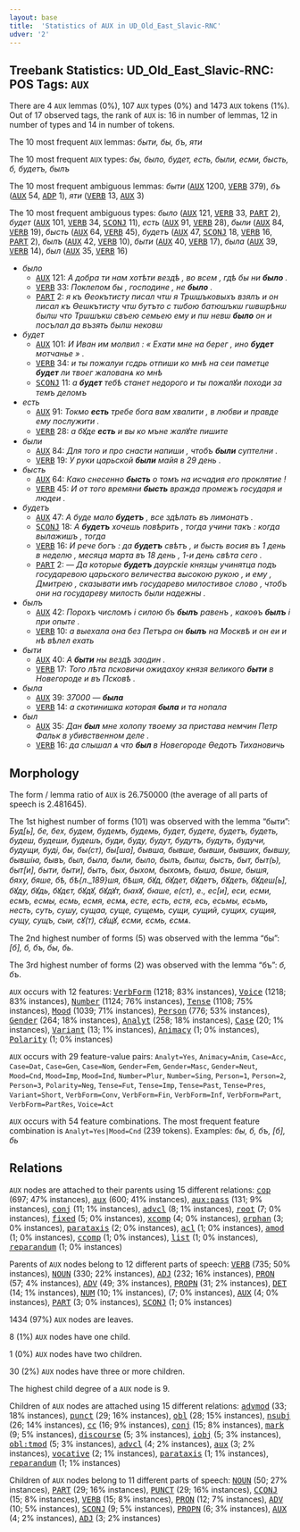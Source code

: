 ```yaml
---
layout: base
title:  'Statistics of AUX in UD_Old_East_Slavic-RNC'
udver: '2'
---
```


## Treebank Statistics: UD_Old_East_Slavic-RNC: POS Tags: `AUX`

There are 4 `AUX` lemmas (0%), 107 `AUX` types (0%) and 1473 `AUX` tokens (1%).
Out of 17 observed tags, the rank of `AUX` is: 16 in number of lemmas, 12 in number of types and 14 in number of tokens.

The 10 most frequent `AUX` lemmas: <em>быти, бы, бъ, яти</em>

The 10 most frequent `AUX` types:  <em>бы, было, будет, есть, были, есми, бысть, б, будетъ, былъ</em>

The 10 most frequent ambiguous lemmas: <em>быти</em> (<tt><a href="orv_rnc-pos-AUX.html">AUX</a></tt> 1200, <tt><a href="orv_rnc-pos-VERB.html">VERB</a></tt> 379), <em>бъ</em> (<tt><a href="orv_rnc-pos-AUX.html">AUX</a></tt> 54, <tt><a href="orv_rnc-pos-ADP.html">ADP</a></tt> 1), <em>яти</em> (<tt><a href="orv_rnc-pos-VERB.html">VERB</a></tt> 13, <tt><a href="orv_rnc-pos-AUX.html">AUX</a></tt> 3)

The 10 most frequent ambiguous types:  <em>было</em> (<tt><a href="orv_rnc-pos-AUX.html">AUX</a></tt> 121, <tt><a href="orv_rnc-pos-VERB.html">VERB</a></tt> 33, <tt><a href="orv_rnc-pos-PART.html">PART</a></tt> 2), <em>будет</em> (<tt><a href="orv_rnc-pos-AUX.html">AUX</a></tt> 101, <tt><a href="orv_rnc-pos-VERB.html">VERB</a></tt> 34, <tt><a href="orv_rnc-pos-SCONJ.html">SCONJ</a></tt> 11), <em>есть</em> (<tt><a href="orv_rnc-pos-AUX.html">AUX</a></tt> 91, <tt><a href="orv_rnc-pos-VERB.html">VERB</a></tt> 28), <em>были</em> (<tt><a href="orv_rnc-pos-AUX.html">AUX</a></tt> 84, <tt><a href="orv_rnc-pos-VERB.html">VERB</a></tt> 19), <em>бысть</em> (<tt><a href="orv_rnc-pos-AUX.html">AUX</a></tt> 64, <tt><a href="orv_rnc-pos-VERB.html">VERB</a></tt> 45), <em>будетъ</em> (<tt><a href="orv_rnc-pos-AUX.html">AUX</a></tt> 47, <tt><a href="orv_rnc-pos-SCONJ.html">SCONJ</a></tt> 18, <tt><a href="orv_rnc-pos-VERB.html">VERB</a></tt> 16, <tt><a href="orv_rnc-pos-PART.html">PART</a></tt> 2), <em>былъ</em> (<tt><a href="orv_rnc-pos-AUX.html">AUX</a></tt> 42, <tt><a href="orv_rnc-pos-VERB.html">VERB</a></tt> 10), <em>быти</em> (<tt><a href="orv_rnc-pos-AUX.html">AUX</a></tt> 40, <tt><a href="orv_rnc-pos-VERB.html">VERB</a></tt> 17), <em>была</em> (<tt><a href="orv_rnc-pos-AUX.html">AUX</a></tt> 39, <tt><a href="orv_rnc-pos-VERB.html">VERB</a></tt> 14), <em>был</em> (<tt><a href="orv_rnc-pos-AUX.html">AUX</a></tt> 35, <tt><a href="orv_rnc-pos-VERB.html">VERB</a></tt> 16)


* <em>было</em>
  * <tt><a href="orv_rnc-pos-AUX.html">AUX</a></tt> 121: <em>А добра ти нам хотѣти вездѣ , во всем , гдѣ бы ни <b>было</b> .</em>
  * <tt><a href="orv_rnc-pos-VERB.html">VERB</a></tt> 33: <em>Поклепом бы , господине , не <b>было</b> .</em>
  * <tt><a href="orv_rnc-pos-PART.html">PART</a></tt> 2: <em>я къ Ѳеокътисту писал чтѡ я Трѡшъковыхъ взялъ и он писал къ Ѳеѡкътисту чтѡ бутъто с тѡбою батюшъкѡ гѡвѡрѣнѡ былѡ что Трѡшъкѡ свъею семьею ему и пѡ невѡ <b>было</b> он и посълал да възять былѡ нековѡ</em>
* <em>будет</em>
  * <tt><a href="orv_rnc-pos-AUX.html">AUX</a></tt> 101: <em>И Иван им молвил : « Ехати мне на берег , ино <b>будет</b> мотчанье » .</em>
  * <tt><a href="orv_rnc-pos-VERB.html">VERB</a></tt> 34: <em>и ты пожалуи гсдрь отпиши ко мнѣ на сеи паметце <b>будет</b> ли твоег жалованѧ ко мнѣ</em>
  * <tt><a href="orv_rnc-pos-SCONJ.html">SCONJ</a></tt> 11: <em>а <b>будет</b> тебѣ станет недорого и ты пожалꙋи походи за темъ деломъ</em>
* <em>есть</em>
  * <tt><a href="orv_rnc-pos-AUX.html">AUX</a></tt> 91: <em>Токмо <b>есть</b> требе бога вам хвалити , в любви и правде ему послужити .</em>
  * <tt><a href="orv_rnc-pos-VERB.html">VERB</a></tt> 28: <em>а бꙋде <b>есть</b> и вы ко мъне жалꙋте пишите</em>
* <em>были</em>
  * <tt><a href="orv_rnc-pos-AUX.html">AUX</a></tt> 84: <em>Для того и про снасти напиши , чтобъ <b>были</b> суптелни .</em>
  * <tt><a href="orv_rnc-pos-VERB.html">VERB</a></tt> 19: <em>У руки царьской <b>были</b> майя в 29 день .</em>
* <em>бысть</em>
  * <tt><a href="orv_rnc-pos-AUX.html">AUX</a></tt> 64: <em>Како снесенно <b>бысть</b> о томъ на исчадия его проклятие !</em>
  * <tt><a href="orv_rnc-pos-VERB.html">VERB</a></tt> 45: <em>И от того времяни <b>бысть</b> вражда промежъ государя и людеи .</em>
* <em>будетъ</em>
  * <tt><a href="orv_rnc-pos-AUX.html">AUX</a></tt> 47: <em>А буде мало <b>будетъ</b> , все здѣлать въ лимонатъ .</em>
  * <tt><a href="orv_rnc-pos-SCONJ.html">SCONJ</a></tt> 18: <em>А <b>будетъ</b> хочешь повѣрить , тогда учини такъ : когда вылажишъ , тогда</em>
  * <tt><a href="orv_rnc-pos-VERB.html">VERB</a></tt> 16: <em>И рече богъ : да <b>будетъ</b> свѣтъ , и бысть восия въ 1 день в неделю , месяца марта въ 18 день , 1-и день свѣта сего .</em>
  * <tt><a href="orv_rnc-pos-PART.html">PART</a></tt> 2: <em>— Да которые <b>будетъ</b> даурскіе князцы учинятца подъ государевою царьского величества высокою рукою , и ему , Дмитрею , сказывати имъ государево милостивое слово , чтобъ они на государеву милость были надежны .</em>
* <em>былъ</em>
  * <tt><a href="orv_rnc-pos-AUX.html">AUX</a></tt> 42: <em>Порохъ числомъ і силою бъ <b>былъ</b> равенъ , какоѳъ <b>былъ</b> і при опыте .</em>
  * <tt><a href="orv_rnc-pos-VERB.html">VERB</a></tt> 10: <em>а выехала она без Петъра он <b>былъ</b> на Москвѣ и он еи и нѣ вѣлел ехать</em>
* <em>быти</em>
  * <tt><a href="orv_rnc-pos-AUX.html">AUX</a></tt> 40: <em>А <b>быти</b> ны вездѣ заодин .</em>
  * <tt><a href="orv_rnc-pos-VERB.html">VERB</a></tt> 17: <em>Того лѣта псковичи ожидахоу князя великого <b>быти</b> в Новегороде и въ Псковѣ .</em>
* <em>была</em>
  * <tt><a href="orv_rnc-pos-AUX.html">AUX</a></tt> 39: <em>37000 — <b>была</b></em>
  * <tt><a href="orv_rnc-pos-VERB.html">VERB</a></tt> 14: <em>а скотинишка которая <b>была</b> и та нопала</em>
* <em>был</em>
  * <tt><a href="orv_rnc-pos-AUX.html">AUX</a></tt> 35: <em>Дан <b>был</b> мне холопу твоему за пристава немчин Петр Фальк в убивственном деле .</em>
  * <tt><a href="orv_rnc-pos-VERB.html">VERB</a></tt> 16: <em>да слышал ѧ что <b>был</b> в Новегороде Ѳедотъ Тихановичь</em>

## Morphology

The form / lemma ratio of `AUX` is 26.750000 (the average of all parts of speech is 2.481645).

The 1st highest number of forms (101) was observed with the lemma “быти”: <em>Буд[ь], бе, бех, будем, будемъ, будемь, будет, будете, будетъ, будеть, будеш, будеши, будешъ, буди, буду, будут, будутъ, будуть, будучи, будущи, буді, бы, бы(ст), бы[ша], бывша, бывше, бывши, бывших, бывшу, бывшіꙗ, бывъ, был, была, были, было, былъ, былѡ, бысть, быт, быт(ь), быт[и], быти, быти], быть, бых, быхом, быхомъ, быша, быше, бышя, бяху, бяше, бѣ, бѣ{л._189}шя, бѣшя, бꙋд, бꙋдет, бꙋдетъ, бꙋдеть, бꙋдеш[ь], бꙋду, бꙋдь, бꙋдєт, бꙋдꙋ, бꙋдꙋт, бꙗхꙋ, бꙗше, е(ст), е., ес[и], еси, есми, есмъ, есмы, есмь, есмя, есмѧ, есте, есть, естя, есь, есьмы, есьмь, несть, суть, сушу, сущаа, суще, сущемь, сущи, сущий, сущих, сущия, сущу, сущъ, сыи, сꙋ(т), сꙋщꙋ, єсми, єсмь, єсмѧ</em>.

The 2nd highest number of forms (5) was observed with the lemma “бы”: <em>[б], б, бъ, бы, бь</em>.

The 3rd highest number of forms (2) was observed with the lemma “бъ”: <em>б, бъ</em>.

`AUX` occurs with 12 features: <tt><a href="orv_rnc-feat-VerbForm.html">VerbForm</a></tt> (1218; 83% instances), <tt><a href="orv_rnc-feat-Voice.html">Voice</a></tt> (1218; 83% instances), <tt><a href="orv_rnc-feat-Number.html">Number</a></tt> (1124; 76% instances), <tt><a href="orv_rnc-feat-Tense.html">Tense</a></tt> (1108; 75% instances), <tt><a href="orv_rnc-feat-Mood.html">Mood</a></tt> (1039; 71% instances), <tt><a href="orv_rnc-feat-Person.html">Person</a></tt> (776; 53% instances), <tt><a href="orv_rnc-feat-Gender.html">Gender</a></tt> (264; 18% instances), <tt><a href="orv_rnc-feat-Analyt.html">Analyt</a></tt> (258; 18% instances), <tt><a href="orv_rnc-feat-Case.html">Case</a></tt> (20; 1% instances), <tt><a href="orv_rnc-feat-Variant.html">Variant</a></tt> (13; 1% instances), <tt><a href="orv_rnc-feat-Animacy.html">Animacy</a></tt> (1; 0% instances), <tt><a href="orv_rnc-feat-Polarity.html">Polarity</a></tt> (1; 0% instances)

`AUX` occurs with 29 feature-value pairs: `Analyt=Yes`, `Animacy=Anim`, `Case=Acc`, `Case=Dat`, `Case=Gen`, `Case=Nom`, `Gender=Fem`, `Gender=Masc`, `Gender=Neut`, `Mood=Cnd`, `Mood=Imp`, `Mood=Ind`, `Number=Plur`, `Number=Sing`, `Person=1`, `Person=2`, `Person=3`, `Polarity=Neg`, `Tense=Fut`, `Tense=Imp`, `Tense=Past`, `Tense=Pres`, `Variant=Short`, `VerbForm=Conv`, `VerbForm=Fin`, `VerbForm=Inf`, `VerbForm=Part`, `VerbForm=PartRes`, `Voice=Act`

`AUX` occurs with 54 feature combinations.
The most frequent feature combination is `Analyt=Yes|Mood=Cnd` (239 tokens).
Examples: <em>бы, б, бъ, [б], бь</em>


## Relations

`AUX` nodes are attached to their parents using 15 different relations: <tt><a href="orv_rnc-dep-cop.html">cop</a></tt> (697; 47% instances), <tt><a href="orv_rnc-dep-aux.html">aux</a></tt> (600; 41% instances), <tt><a href="orv_rnc-dep-aux-pass.html">aux:pass</a></tt> (131; 9% instances), <tt><a href="orv_rnc-dep-conj.html">conj</a></tt> (11; 1% instances), <tt><a href="orv_rnc-dep-advcl.html">advcl</a></tt> (8; 1% instances), <tt><a href="orv_rnc-dep-root.html">root</a></tt> (7; 0% instances), <tt><a href="orv_rnc-dep-fixed.html">fixed</a></tt> (5; 0% instances), <tt><a href="orv_rnc-dep-xcomp.html">xcomp</a></tt> (4; 0% instances), <tt><a href="orv_rnc-dep-orphan.html">orphan</a></tt> (3; 0% instances), <tt><a href="orv_rnc-dep-parataxis.html">parataxis</a></tt> (2; 0% instances), <tt><a href="orv_rnc-dep-acl.html">acl</a></tt> (1; 0% instances), <tt><a href="orv_rnc-dep-amod.html">amod</a></tt> (1; 0% instances), <tt><a href="orv_rnc-dep-ccomp.html">ccomp</a></tt> (1; 0% instances), <tt><a href="orv_rnc-dep-list.html">list</a></tt> (1; 0% instances), <tt><a href="orv_rnc-dep-reparandum.html">reparandum</a></tt> (1; 0% instances)

Parents of `AUX` nodes belong to 12 different parts of speech: <tt><a href="orv_rnc-pos-VERB.html">VERB</a></tt> (735; 50% instances), <tt><a href="orv_rnc-pos-NOUN.html">NOUN</a></tt> (330; 22% instances), <tt><a href="orv_rnc-pos-ADJ.html">ADJ</a></tt> (232; 16% instances), <tt><a href="orv_rnc-pos-PRON.html">PRON</a></tt> (57; 4% instances), <tt><a href="orv_rnc-pos-ADV.html">ADV</a></tt> (49; 3% instances), <tt><a href="orv_rnc-pos-PROPN.html">PROPN</a></tt> (31; 2% instances), <tt><a href="orv_rnc-pos-DET.html">DET</a></tt> (14; 1% instances), <tt><a href="orv_rnc-pos-NUM.html">NUM</a></tt> (10; 1% instances),  (7; 0% instances), <tt><a href="orv_rnc-pos-AUX.html">AUX</a></tt> (4; 0% instances), <tt><a href="orv_rnc-pos-PART.html">PART</a></tt> (3; 0% instances), <tt><a href="orv_rnc-pos-SCONJ.html">SCONJ</a></tt> (1; 0% instances)

1434 (97%) `AUX` nodes are leaves.

8 (1%) `AUX` nodes have one child.

1 (0%) `AUX` nodes have two children.

30 (2%) `AUX` nodes have three or more children.

The highest child degree of a `AUX` node is 9.

Children of `AUX` nodes are attached using 15 different relations: <tt><a href="orv_rnc-dep-advmod.html">advmod</a></tt> (33; 18% instances), <tt><a href="orv_rnc-dep-punct.html">punct</a></tt> (29; 16% instances), <tt><a href="orv_rnc-dep-obl.html">obl</a></tt> (28; 15% instances), <tt><a href="orv_rnc-dep-nsubj.html">nsubj</a></tt> (26; 14% instances), <tt><a href="orv_rnc-dep-cc.html">cc</a></tt> (16; 9% instances), <tt><a href="orv_rnc-dep-conj.html">conj</a></tt> (15; 8% instances), <tt><a href="orv_rnc-dep-mark.html">mark</a></tt> (9; 5% instances), <tt><a href="orv_rnc-dep-discourse.html">discourse</a></tt> (5; 3% instances), <tt><a href="orv_rnc-dep-iobj.html">iobj</a></tt> (5; 3% instances), <tt><a href="orv_rnc-dep-obl-tmod.html">obl:tmod</a></tt> (5; 3% instances), <tt><a href="orv_rnc-dep-advcl.html">advcl</a></tt> (4; 2% instances), <tt><a href="orv_rnc-dep-aux.html">aux</a></tt> (3; 2% instances), <tt><a href="orv_rnc-dep-vocative.html">vocative</a></tt> (2; 1% instances), <tt><a href="orv_rnc-dep-parataxis.html">parataxis</a></tt> (1; 1% instances), <tt><a href="orv_rnc-dep-reparandum.html">reparandum</a></tt> (1; 1% instances)

Children of `AUX` nodes belong to 11 different parts of speech: <tt><a href="orv_rnc-pos-NOUN.html">NOUN</a></tt> (50; 27% instances), <tt><a href="orv_rnc-pos-PART.html">PART</a></tt> (29; 16% instances), <tt><a href="orv_rnc-pos-PUNCT.html">PUNCT</a></tt> (29; 16% instances), <tt><a href="orv_rnc-pos-CCONJ.html">CCONJ</a></tt> (15; 8% instances), <tt><a href="orv_rnc-pos-VERB.html">VERB</a></tt> (15; 8% instances), <tt><a href="orv_rnc-pos-PRON.html">PRON</a></tt> (12; 7% instances), <tt><a href="orv_rnc-pos-ADV.html">ADV</a></tt> (10; 5% instances), <tt><a href="orv_rnc-pos-SCONJ.html">SCONJ</a></tt> (9; 5% instances), <tt><a href="orv_rnc-pos-PROPN.html">PROPN</a></tt> (6; 3% instances), <tt><a href="orv_rnc-pos-AUX.html">AUX</a></tt> (4; 2% instances), <tt><a href="orv_rnc-pos-ADJ.html">ADJ</a></tt> (3; 2% instances)

